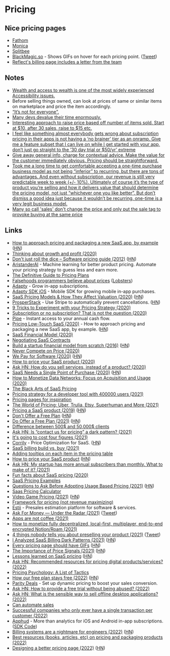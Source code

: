 # Pricing

## Nice pricing pages

- [Fathom](https://app.usefathom.com/register)
- [Monica](https://www.monicahq.com/pricing)
- [Splitbee](https://splitbee.io/pricing)
- [BlackMagic.so](https://blackmagic.so/membership/) - Shows GIFs on hover for each pricing point. ([Tweet](https://twitter.com/tdinh_me/status/1464105494008635396))
- [Reflect's billing page includes a letter from the team](https://twitter.com/maccaw/status/1437208734929850369)

## Notes

- [Wealth and access to wealth is one of the most widely experienced Accessibility issues.](https://twitter.com/buildsghost/status/1274376280255811584)
- Before selling things owned, can look at prices of same or similar items on marketplace and price the item accordingly.
- [“It’s not for everyone”.](https://seths.blog/2018/06/its-not-for-everyone/)
- [Many devs devalue their time enormously. ](https://twitter.com/kentcdodds/status/1316728697584381952)
- [Interesting approach to raise price based off number of items sold. Start at $10, after 30 sales, raise to $15 etc.](https://gumroad.com/l/doing-content-right)
- [I feel like something almost everybody gets wrong about subscription pricing in their apps is not having a ‘no brainer’ tier as an onramp. Give me a feature subset that I can live on while I get started with your app, don’t just go straight to the ’30 day trial or $50/yr’ extreme](https://twitter.com/stroughtonsmith/status/1388607057910239232)
- [Give away general info, charge for contextual advice. Make the value for the customer immediately obvious. Pricing should be straightforward.](https://twitter.com/VicVijayakumar/status/1424173615847772161)
- [Took me a long time to get comfortable accepting a one-time purchase business model as not being “inferior” to recurring, but there are tons of advantages. And even without subscription, our revenue is still very predictable week to week (+/- 10%). Ultimately of course it’s the type of product you’re selling and how it delivers value that should determine the pricing model, not just “whichever one you like better”. But don’t dismiss a good idea just because it wouldn’t be recurring, one-time is a very legit business model.](https://twitter.com/adamwathan/status/1440816886996865025)
- [Many so call 'sales' don't change the price and only put the sale tag to provoke buying at the same price](https://twitter.com/yongfook/status/1462909377594019843)

## Links

- [How to approach pricing and packaging a new SaaS app, by example](https://stripe.com/atlas/guides/saas-pricing) ([HN](https://news.ycombinator.com/item?id=16476454))
- [Thinking about growth and profit (2020)](https://jlongster.com/thinking-growth-profit)
- [Don't just roll the dice – Software pricing guide (2012)](https://neildavidson.com/downloads/dont-just-roll-the-dice-2.0.0.pdf) ([HN](https://news.ycombinator.com/item?id=22027912))
- [AristanderAI](https://aristander.ai/) - Machine learning for better product pricing. Automate your pricing strategy to guess less and earn more.
- [The Definitive Guide to Pricing Plans](https://capitalandgrowth.org/answers/Article/3169972/The-Definitive-Guide-to-Pricing-Plans)
- [Falsehoods programmers believe about prices](https://gist.github.com/rgs/6509585) ([Lobsters](https://lobste.rs/s/lo4bic/falsehoods_programmers_believe_about))
- [Adapty](https://adapty.io/) - Grow in-app subscriptions.
- [Adapty SDK iOS](https://github.com/adaptyteam/AdaptySDK-iOS) - Mobile SDK for growing mobile in-app purchases.
- [SaaS Pricing Models & How They Affect Valuation (2020)](https://empireflippers.com/saas-pricing-models/) ([HN](https://news.ycombinator.com/item?id=23193397))
- [ProsperStack](https://prosperstack.com/) - Use Stripe to automatically prevent cancellations. ([HN](https://news.ycombinator.com/item?id=23501378))
- [9 Tricks to Experiment with your Pricing Strategy (2020)](https://medium.com/point-nine-news/9-tricks-to-experiment-with-your-pricing-strategy-329b07a5b171)
- [Subscription or no subscription? That is not the question (2020)](https://ia.net/topics/subscription-or-no-subscription)
- [Pipe](https://www.pipe.com/) - Instant access to your annual cash flow.
- [Pricing Low-Touch SaaS (2020)](https://stripe.com/en-in/atlas/guides/saas-pricing) - How to approach pricing and packaging a new SaaS app, by example. ([HN](https://news.ycombinator.com/item?id=24543433))
- [SaaS Financial Model (2020)](https://baremetrics.com/blog/saas-financial-model)
- [Negotiating SaaS Contracts](https://www.crayika.com/blog)
- [Build a startup financial model from scratch (2016)](https://www.mathventurepartners.com/blog/2016/9/15/startup-financial-modeling-part-1-what-is-a-financial-model) ([HN](https://news.ycombinator.com/item?id=24853787))
- [Never Compete on Price (2020)](https://medium.com/@tylerhakes/never-compete-on-price-c7709f29280)
- [We Pay for Software (2020)](https://adamwiggins.com/making-computers-better/pay) ([HN](https://news.ycombinator.com/item?id=25027907))
- [How to price your SaaS product (2020)](https://www.lennyrachitsky.com/p/saas-pricing-strategy)
- [Ask HN: How do you sell services, instead of a product? (2020)](https://news.ycombinator.com/item?id=25048031)
- [SaaS Needs a Single Point of Purchase (2020)](https://landshark.io/2020/11/13/saas-needs-a-single-point-of-purchase.html) ([HN](https://news.ycombinator.com/item?id=25081711))
- [How to Monetize Data Networks: Focus on Acquisition and Usage (2020)](https://medium.com/breadcrumb/how-to-monetize-data-networks-focus-on-acquisition-and-usage-1c822aa67b3e)
- [The Black Arts of SaaS Pricing](https://training.kalzumeus.com/newsletters/archive/saas_pricing)
- [Pricing strategy for a developer tool with 400000 users (2021)](https://news.ycombinator.com/item?id=25622558)
- [Pricing pages for inspiration](https://inspyr.io/pricing)
- [The World of Pricing: Uber, Trulia, Etsy, Superhuman and More (2021)](https://www.nfx.com/post/the-hidden-world-of-pricing/)
- [Pricing a SaaS product (2019)](https://www.bannerbear.com/blog/don-t-charge-a-month-for-your-product/) ([HN](https://news.ycombinator.com/item?id=25941412))
- [Don't Offer a Free Plan](https://nofreeplan.com/) ([HN](https://news.ycombinator.com/item?id=26059517))
- [Do Offer a Free Plan (2021)](https://www.chrisfrantz.com/how-to-kill-a-unicorn/) ([HN](https://news.ycombinator.com/item?id=26060038))
- [Difference between 500$ and 50,000$ clients](https://twitter.com/JoshJDurham/status/1357764680979259392)
- [Ask HN: Is “contact us for pricing” a dark pattern? (2021)](https://news.ycombinator.com/item?id=26144706)
- [It's going to cost four figures (2021)](https://raccoon.onyxbits.de/blog/software-development-cost/)
- [Corrily](https://www.corrily.com/) - Price Optimization for SaaS. ([HN](https://news.ycombinator.com/item?id=26302217))
- [SaaS billing build vs. buy (2021)](https://blog.billflow.io/saas-billing-build-vs-buy/)
- [Adding tooltips on each item in the pricing table](https://twitter.com/damengchen/status/1366505122772054016)
- [How to price your SaaS product](https://www.lennysnewsletter.com/p/saas-pricing-strategy) ([HN](https://news.ycombinator.com/item?id=26553639))
- [Ask HN: My startup has more annual subscribers than monthly. What to make of it? (2021)](https://news.ycombinator.com/item?id=26821281)
- [Fun facts about SaaS pricing (2020)](https://twitter.com/awwstn/status/1213215748979445761)
- [SaaS Pricing Examples](https://saas-pricing.info/)
- [Questions to Ask Before Adopting Usage Based Pricing (2021)](https://adilaijaz.medium.com/6-questions-to-ask-before-adopting-usage-based-pricing-77bf2a669309) ([HN](https://news.ycombinator.com/item?id=27392962))
- [Saas Pricing Calculator](https://indiebrands.io/saas-pricing-calculator)
- [Video Game Pricing (2021)](https://www.youtube.com/watch?v=zvPkAYT6B1Q) ([HN](https://news.ycombinator.com/item?id=28200360))
- [Framework for pricing (not revenue maximizing)](https://twitter.com/ravisparikh/status/1437441229956997120)
- [Estii](https://estii.com/) - Presales estimation platform for software & services.
- [Ask For Money — Under the Radar (2021)](https://overcast.fm/+FgnaClmOk) ([Tweet](https://twitter.com/_vojto/status/1451872628709511171))
- [Apps are not coffee (2021)](https://ia.net/topics/on-apps-and-coffee)
- [How to monetize fully decentralized, local-first, multiplayer, end-to-end encrypted Notion/Roam (2021)](https://twitter.com/ibdknox/status/1458099415462318080)
- [4 things nobody tells you about preselling your product (2021)](https://stackingthebricks.com/4-things-preselling/) ([Tweet](https://twitter.com/JoshWComeau/status/1458903882231435265))
- [I Analyzed SaaS Billing Dark Patterns (2021)](https://quolum.com/blog/saas/i-analyzed-saas-billing-dark-patterns/) ([HN](https://news.ycombinator.com/item?id=29255445))
- [Every pricing page should have GIFs](https://tdinh.notion.site/Every-pricing-page-should-have-GIFs-e74d6d363d4c4d33b5ff754452f7ab96) ([HN](https://news.ycombinator.com/item?id=29348328))
- [The Importance of Price Signals (2021)](https://www.lynalden.com/price-signals/) ([HN](https://news.ycombinator.com/item?id=29691988))
- [Lessons learned on SaaS pricing](https://zimtik.com/en/posts/lessons-learned-on-saas-pricing) ([HN](https://news.ycombinator.com/item?id=29872777))
- [Ask HN: Recommended resources for pricing digital products/services? (2022)](https://news.ycombinator.com/item?id=29954871)
- [Pricing Psychology: A List of Tactics](https://www.nickkolenda.com/psychological-pricing-strategies/)
- [How our free plan stays free (2022)](https://tailscale.com/blog/free-plan/) ([HN](https://news.ycombinator.com/item?id=30701451))
- [Parity Deals](https://www.paritydeals.com/) - Set up dynamic pricing to boost your sales conversion.
- [Ask HN: How to provide a free trial without being abused? (2022)](https://news.ycombinator.com/item?id=30800350)
- [Ask HN: What is the sensible way to sell offline desktop applications? (2022)](https://news.ycombinator.com/item?id=30847990)
- [Can automate sales](https://twitter.com/levelsio/status/1509504268914794502)
- [Successful companies who only ever have a single transaction per customer (2022)](https://twitter.com/adamwathan/status/1511128528342953984)
- [Apphud](https://apphud.com/) - More than analytics for iOS and Android in-app subscriptions. ([SDK Code](https://github.com/apphud/ApphudSDK))
- [Billing systems are a nightmare for engineers (2022)](https://www.getlago.com/blog/why-billing-systems-are-a-nightmare-for-engineers) ([HN](https://news.ycombinator.com/item?id=31424450))
- [Best resources (books, articles, etc) on pricing and packaging products (2022)](https://twitter.com/patrick_oshag/status/1538890809742876674)
- [Designing a better pricing page (2022)](https://www.smashingmagazine.com/2022/07/designing-better-pricing-page/) ([HN](https://news.ycombinator.com/item?id=32012175))
